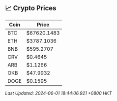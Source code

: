 ## 📈 Crypto Prices

| Coin | Price |
| ---- | ----- |
| BTC | $67620.1483 |
| ETH | $3787.1036 |
| BNB | $595.2707 |
| CRV | $0.4645 |
| ARB | $1.1266 |
| OKB | $47.9932 |
| DOGE | $0.1595 |

_Last Updated: 2024-06-01 18:44:06.921 +0800 HKT_